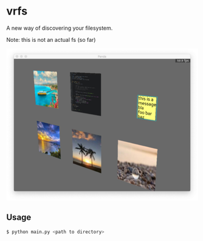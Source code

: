 # vrfs

A new way of discovering your filesystem.

Note: this is not an actual fs (so far)

![example view](docs/example.png)


## Usage

```bash
$ python main.py <path to directory>
```
